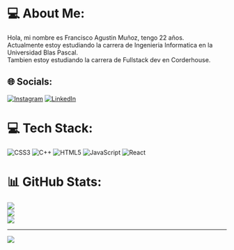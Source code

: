 # 💻 About Me:
Hola, mi nombre es Francisco Agustin Muñoz, tengo 22 años.<br>Actualmente estoy estudiando la carrera de Ingenieria Informatica en la Universidad Blas Pascal.<br>Tambien estoy estudiando la carrera de Fullstack dev en Corderhouse.


## 🌐 Socials:
[![Instagram](https://img.shields.io/badge/Instagram-%23E4405F.svg?logo=Instagram&logoColor=white)](https://instagram.com/franmunozzz) [![LinkedIn](https://img.shields.io/badge/LinkedIn-%230077B5.svg?logo=linkedin&logoColor=white)](https://linkedin.com/in/https://www.linkedin.com/in/francisco-agustin-muñoz-695a66256/) 

# 💻 Tech Stack:
![CSS3](https://img.shields.io/badge/css3-%231572B6.svg?style=for-the-badge&logo=css3&logoColor=white) ![C++](https://img.shields.io/badge/c++-%2300599C.svg?style=for-the-badge&logo=c%2B%2B&logoColor=white) ![HTML5](https://img.shields.io/badge/html5-%23E34F26.svg?style=for-the-badge&logo=html5&logoColor=white) ![JavaScript](https://img.shields.io/badge/javascript-%23323330.svg?style=for-the-badge&logo=javascript&logoColor=%23F7DF1E) ![React](https://img.shields.io/badge/react-%2320232a.svg?style=for-the-badge&logo=react&logoColor=%2361DAFB)
# 📊 GitHub Stats:
![](https://github-readme-stats.vercel.app/api?username=franmunoz1&theme=merko&hide_border=false&include_all_commits=false&count_private=false)<br/>
![](https://github-readme-streak-stats.herokuapp.com/?user=franmunoz1&theme=merko&hide_border=false)<br/>
![](https://github-readme-stats.vercel.app/api/top-langs/?username=franmunoz1&theme=merko&hide_border=false&include_all_commits=false&count_private=false&layout=compact)

---
[![](https://visitcount.itsvg.in/api?id=franmunoz1&icon=0&color=0)](https://visitcount.itsvg.in)

<!-- Proudly created with GPRM ( https://gprm.itsvg.in ) -->

